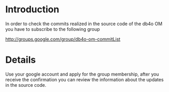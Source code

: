 # Introduction #

In order to check the commits realized in the source code of the db4o OM you have to subscribe to the following group

http://groups.google.com/group/db4o-om-commitList


# Details #

Use your google account and apply for the group membership, after you receive the confirmation you can review the information about the updates in the source code.